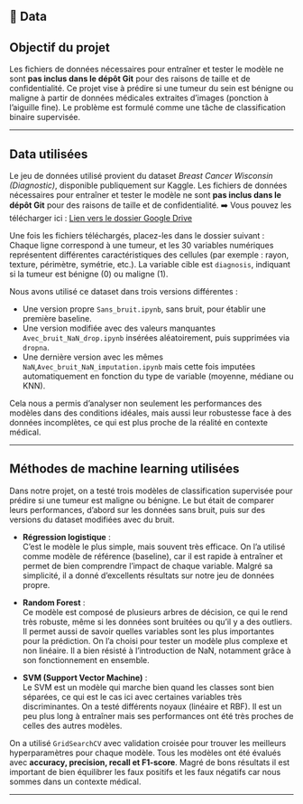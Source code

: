 ## 📁 Data
 ## Objectif du projet
 
 Les fichiers de données nécessaires pour entraîner et tester le modèle ne sont **pas inclus dans le dépôt Git** pour des raisons de taille et de confidentialité.
 Ce projet vise à prédire si une tumeur du sein est bénigne ou maligne à partir de données médicales extraites d’images (ponction à l’aiguille fine). Le problème est formulé comme une tâche de classification binaire supervisée.
 
 ---
 
 ## Data utilisées
 
 Le jeu de données utilisé provient du dataset *Breast Cancer Wisconsin (Diagnostic)*, disponible publiquement sur Kaggle. Les fichiers de données nécessaires pour entraîner et tester le modèle ne sont **pas inclus dans le dépôt Git** pour des raisons de taille et de confidentialité.
 ➡️ Vous pouvez les télécharger ici : [Lien vers le dossier Google Drive](https://drive.google.com/drive/folders/12JTnZtRQbY2GckIkGjPtzhvGKnOrSTf8?usp=share_link)
 
 Une fois les fichiers téléchargés, placez-les dans le dossier suivant :
 Chaque ligne correspond à une tumeur, et les 30 variables numériques représentent différentes caractéristiques des cellules (par exemple : rayon, texture, périmètre, symétrie, etc.). La variable cible est `diagnosis`, indiquant si la tumeur est bénigne (0) ou maligne (1).
 
 Nous avons utilisé ce dataset dans trois versions différentes :
 - Une version propre `Sans_bruit.ipynb`, sans bruit, pour établir une première baseline.
 - Une version modifiée avec des valeurs manquantes `Avec_bruit_NaN_drop.ipynb` insérées aléatoirement, puis supprimées via `dropna`.
 - Une dernière version avec les mêmes `NaN`,`Avec_bruit_NaN_imputation.ipynb` mais cette fois imputées automatiquement en fonction du type de variable (moyenne, médiane ou KNN).
 
 Cela nous a permis d’analyser non seulement les performances des modèles dans des conditions idéales, mais aussi leur robustesse face à des données incomplètes, ce qui est plus proche de la réalité en contexte médical.
 
 ---
 
 ## Méthodes de machine learning utilisées
 
 Dans notre projet, on a testé trois modèles de classification supervisée pour prédire si une tumeur est maligne ou bénigne. Le but était de comparer leurs performances, d’abord sur les données sans bruit, puis sur des versions du dataset modifiées avec du bruit.
 
 - **Régression logistique** :  
   C’est le modèle le plus simple, mais souvent très efficace. On l’a utilisé comme modèle de référence (baseline), car il est rapide à entraîner et permet de bien comprendre l’impact de chaque variable. Malgré sa simplicité, il a donné d’excellents résultats sur notre jeu de données propre.
 
 - **Random Forest** :  
   Ce modèle est composé de plusieurs arbres de décision, ce qui le rend très robuste, même si les données sont bruitées ou qu’il y a des outliers. Il permet aussi de savoir quelles variables sont les plus importantes pour la prédiction. On l’a choisi pour tester un modèle plus complexe et non linéaire. Il a bien résisté à l’introduction de NaN, notamment grâce à son fonctionnement en ensemble.
 
 - **SVM (Support Vector Machine)** :  
   Le SVM est un modèle qui marche bien quand les classes sont bien séparées, ce qui est le cas ici avec certaines variables très discriminantes. On a testé différents noyaux (linéaire et RBF). Il est un peu plus long à entraîner mais ses performances ont été très proches de celles des autres modèles.
 
 On a utilisé `GridSearchCV` avec validation croisée pour trouver les meilleurs hyperparamètres pour chaque modèle. Tous les modèles ont été évalués avec **accuracy, precision, recall et F1-score**. Magré de bons résultats il est important de bien équilibrer les faux positifs et les faux négatifs car nous sommes dans un contexte médical.
 
 
 ---